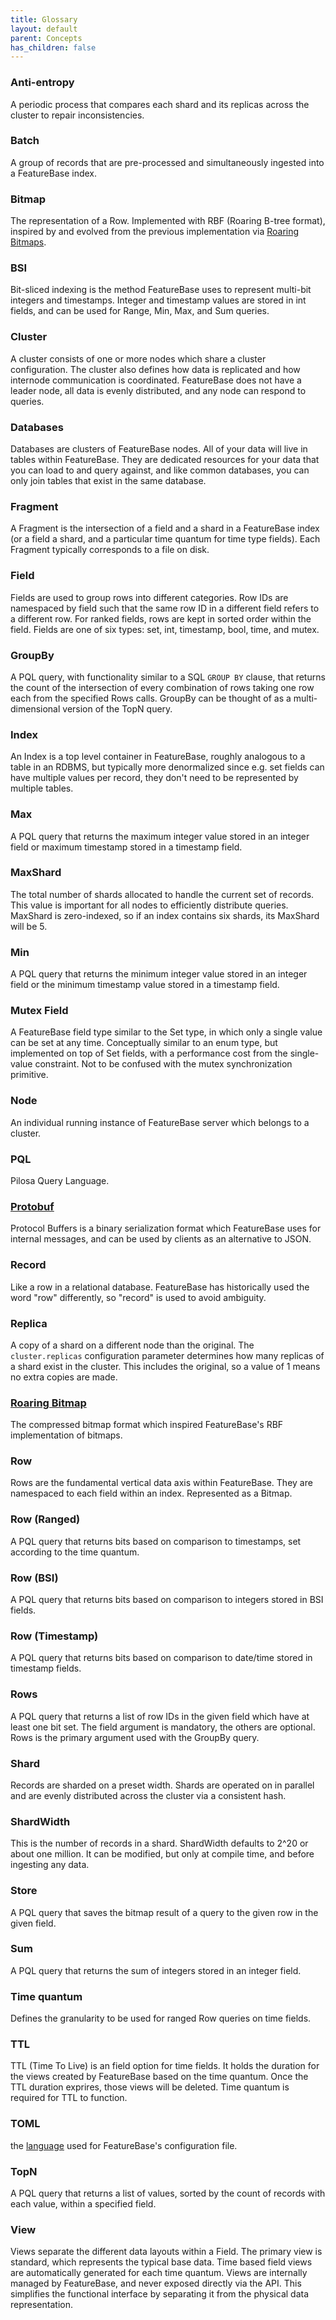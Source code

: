 ```yaml
---
title: Glossary
layout: default
parent: Concepts
has_children: false
---
```



### Anti-entropy
A periodic process that compares each shard and its replicas across the cluster to repair inconsistencies.

### Batch
A group of records that are pre-processed and simultaneously ingested into a FeatureBase index.

### Bitmap
The representation of a Row. Implemented with RBF (Roaring B-tree format), inspired by and evolved from the previous implementation via [Roaring Bitmaps](https://roaringbitmap.org/).

### BSI
Bit-sliced indexing is the method FeatureBase uses to represent multi-bit integers and timestamps. Integer and timestamp values are stored in int fields, and can be used for Range, Min, Max, and Sum queries.

### Cluster
A cluster consists of one or more nodes which share a cluster configuration. The cluster also defines how data is replicated and how internode communication is coordinated. FeatureBase does not have a leader node, all data is evenly distributed, and any node can respond to queries.

### Databases

Databases are clusters of FeatureBase nodes. All of your data will live in tables within FeatureBase. They are dedicated resources for your data that you can load to and query against, and like common databases, you can only join tables that exist in the same database. <!--from /cloud/cloud-databases/cloud-db-manage -->

### Fragment
A Fragment is the intersection of a field and a shard in a FeatureBase index (or a field a shard, and a particular time quantum for time type fields). Each Fragment typically corresponds to a file on disk.

### Field
Fields are used to group rows into different categories. Row IDs are namespaced by field such that the same row ID in a different field refers to a different row. For ranked fields, rows are kept in sorted order within the field. Fields are one of six types: set, int, timestamp, bool, time, and mutex.

<!-- TODO: glossary entries for each field type. section on another page detailing pros and cons of each field type and why you'd choose one over another for a particular data example. UI ingest wizard should automatically suggest an ordered list of 1-3 field types, each one having a tooltip explaining those pros and cons, and linking to that section -->

### GroupBy
A PQL query, with functionality similar to a SQL `GROUP BY` clause, that returns the count of the intersection of every combination of rows taking one row each from the specified Rows calls. GroupBy can be thought of as a multi-dimensional version of the TopN query.

### Index
An Index is a top level container in FeatureBase, roughly analogous to a table in an RDBMS, but typically more denormalized since e.g. set fields can have multiple values per record, they don't need to be represented by multiple tables.

### Max
A PQL query that returns the maximum integer value stored in an integer field or maximum timestamp stored in a timestamp field.

### MaxShard
The total number of shards allocated to handle the current set of records. This value is important for all nodes to efficiently distribute queries. MaxShard is zero-indexed, so if an index contains six shards, its MaxShard will be 5.

### Min
A PQL query that returns the minimum integer value stored in an integer field or the minimum timestamp value stored in a timestamp field.

### Mutex Field
A FeatureBase field type similar to the Set type, in which only a single value can be set at any time. Conceptually similar to an enum type, but implemented on top of Set fields, with a performance cost from the single-value constraint. Not to be confused with the mutex synchronization primitive.

### Node
An individual running instance of FeatureBase server which belongs to a cluster.

### PQL
Pilosa Query Language.

### [Protobuf](https://developers.google.com/protocol-buffers/)
Protocol Buffers is a binary serialization format which FeatureBase uses for internal messages, and can be used by clients as an alternative to JSON.

### Record
Like a row in a relational database. FeatureBase has historically used the word "row" differently, so "record" is used to avoid ambiguity.

### Replica
A copy of a shard on a different node than the original. The `cluster.replicas` configuration parameter determines how many replicas of a shard exist in the cluster. This includes the original, so a value of 1 means no extra copies are made.

### [Roaring Bitmap](https://roaringbitmap.org/)
The compressed bitmap format which inspired FeatureBase's RBF implementation of bitmaps.

### Row
Rows are the fundamental vertical data axis within FeatureBase. They are namespaced to each field within an index. Represented as a Bitmap.

### Row (Ranged)
A PQL query that returns bits based on comparison to timestamps, set according to the time quantum.

### Row (BSI)
A PQL query that returns bits based on comparison to integers stored in BSI fields.

### Row (Timestamp)
A PQL query that returns bits based on comparison to date/time stored in timestamp fields.

### Rows
A PQL query that returns a list of row IDs in the given field which have at least one bit set. The field argument is mandatory, the others are optional. Rows is the primary argument used with the GroupBy query.

### Shard
Records are sharded on a preset width. Shards are operated on in parallel and are evenly distributed across the cluster via a consistent hash.

### ShardWidth
This is the number of records in a shard. ShardWidth defaults to 2^20 or about one million. It can be modified, but only at compile time, and before ingesting any data.

### Store
A PQL query that saves the bitmap result of a query to the given row in the given field.

### Sum
A PQL query that returns the sum of integers stored in an integer field.

### Time quantum
Defines the granularity to be used for ranged Row queries on time fields.

### TTL
 TTL (Time To Live) is an field option for time fields. It holds the duration for the views created by FeatureBase based on the time quantum. Once the TTL duration exprires, those views will be deleted. Time quantum is required for TTL to function.

### TOML
the [language](https://github.com/toml-lang/toml) used for FeatureBase's configuration file.

### TopN
A PQL query that returns a list of values, sorted by the count of records with each value, within a specified field.

### View
Views separate the different data layouts within a Field. The primary view is standard, which represents the typical base data. Time based field views are automatically generated for each time quantum. Views are internally managed by FeatureBase, and never exposed directly via the API. This simplifies the functional interface by separating it from the physical data representation.
